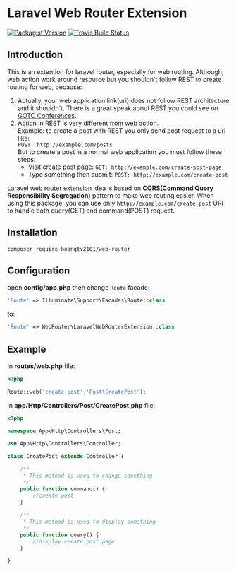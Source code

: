 # Laravel Web Router Extension

[![Packagist Version](https://img.shields.io/packagist/vpre/hoangtv2101/web-router.svg)](https://packagist.org/packages/hoangtv2101/laravel-web-router)
[![Travis Build Status](https://img.shields.io/travis/hoangtv2101/laravel-web-router.svg)](https://travis-ci.org/hoangtv2101/laravel-web-router)

## Introduction
This is an extention for laravel router, especially for web routing. Although, web action work around resource but you shouldn't follow REST to create
routing for web, because:

 1. Actually, your web application link(uri) does not follow REST architecture and it shouldn't.
There is a great speak about REST you could see on [GOTO Conferences](https://www.youtube.com/watch?v=pspy1H6A3FM).
 2. Action in REST is very different from web action.  
 Example: to create a post with REST you only send post request to a uri like:  
 ```POST: http://example.com/posts```  
 But to create a post in a normal web application you must follow these steps:  
     - Visit create post page: ```GET: http://example.com/create-post-page```  
     - Type something then submit: ```POST: http://example.com/create-post```  

Laravel web router extension idea is based on **CQRS(Command Query Responsibility Segregation)** pattern to make web routing easier. When using
this package, you can use only ```http://example.com/create-post``` URI to handle both query(GET) and command(POST) request.  

## Installation
```
composer require hoangtv2101/web-router
```

## Configuration  
open **config/app.php** then change ```Route``` facade:  
```php 
'Route' => Illuminate\Support\Facades\Route::class
```  
to:  
```php
'Route' => WebRouter\LaravelWebRouterExtension::class
```

## Example
In **routes/web.php** file:  
```php 
<?php

Route::web('create-post','Post\CreatePost');
```  
In **app/Http/Controllers/Post/CreatePost.php** file:

```php 
<?php  

namespace App\Http\Controllers\Post;  

use App\Http\Controllers\Controller;  

class CreatePost extends Controller {  

    /**
     * This method is used to change something
     */
    public function command() {
        //create post
    }  
    
    /**
     * This method is used to display something
     */
    public function query() {
        //display create post page
    }
    
}
```
